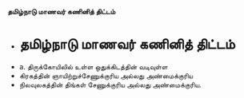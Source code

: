 **தமிழ்நாடு மாணவர் கணினித் திட்டம்**
- # தமிழ்நாடு மாணவர் கணினித் திட்டம்
- a. திருக்கோயிலில் உள்ள ஒதுக்கிடத்தின் வடிவுள்ள
- கிரகத்தின் ஞாயிற்றுச்சேணுக்குரிய அல்லது அண்மைக்குரிய
- நிலவுலகத்தின் திங்கள் சேணுக்குரிய அல்லது அண்மைக்குரிய.

